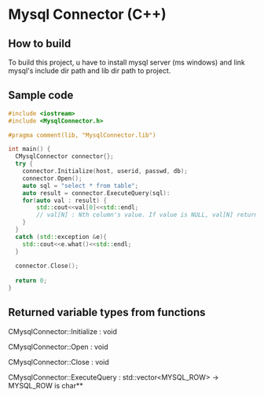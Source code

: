 # Mysql Connector (C++)


## How to build
To build this project, u have to install mysql server (ms windows) 
and link mysql's include dir path and lib dir path to project. 


## Sample code
```C++
#include <iostream>
#include <MysqlConnector.h>

#pragma comment(lib, "MysqlConnector.lib")

int main() {
  CMysqlConnector connector{};
  try {
    connector.Initialize(host, userid, passwd, db);
    connector.Open();
    auto sql = "select * from table";
    auto result = connector.ExecuteQuery(sql):
    for(auto val : result) {
        std::cout<<val[0]<<std::endl; 
        // val[N] : Nth column's value. If value is NULL, val[N] returns nullptr. 
    }
  }
  catch (std::exception &e){
    std::cout<<e.what()<<std::endl;
  }
  
  connector.Close();
  
  return 0;
}
```

## Returned variable types from functions
CMysqlConnector::Initialize : void

CMysqlConnector::Open : void

CMysqlConnector::Close : void

CMysqlConnector::ExecuteQuery : std::vector<MYSQL_ROW> -> MYSQL_ROW is char**

